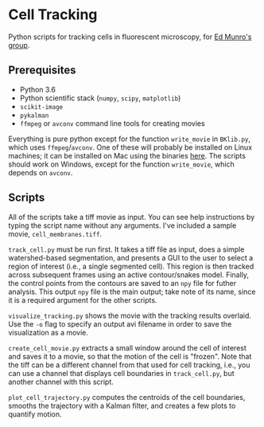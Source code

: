 # Cell Tracking

Python scripts for tracking cells in fluorescent microscopy, for [Ed Munro's group](http://munrolab.bsd.uchicago.edu/).

## Prerequisites

* Python 3.6
* Python scientific stack (`numpy`, `scipy`, `matplotlib`)
* `scikit-image`
* `pykalman`
* `ffmpeg` or `avconv` command line tools for creating movies

Everything is pure python except for the function `write_movie` in `BKlib.py`, which uses `ffmpeg`/`avconv`. One of these will probably be installed on Linux machines; it can be installed on Mac using the binaries [here](http://ffmpegmac.net/). The scripts should work on Windows, except for the function `write_movie`, which depends on `avconv`.


## Scripts

All of the scripts take a tiff movie as input. You can see help instructions by typing the script name without any arguments. I've included a sample movie, `cell_membranes.tiff`.

`track_cell.py` must be run first. It takes a tiff file as input, does a simple watershed-based segmentation, and presents a GUI to the user to select a region of interest (i.e., a single segmented cell). This region is then tracked across subsequent frames using an active contour/snakes model. Finally, the control points from the contours are saved to an `npy` file for futher analysis. This output `npy` file is the main output; take note of its name, since it is a required argument for the other scripts.

`visualize_tracking.py` shows the movie with the tracking results overlaid. Use the `-o` flag to specify an output avi filename in order to save the visualization as a movie.

`create_cell_movie.py` extracts a small window around the cell of interest and saves it to a movie, so that the motion of the cell is "frozen". Note that the tiff can be a different channel from that used for cell tracking, i.e., you can use a channel that displays cell boundaries in `track_cell.py`, but another channel with this script. 

`plot_cell_trajectory.py` computes the centroids of the cell boundaries, smooths the trajectory with a Kalman filter, and creates a few plots to quantify motion.



